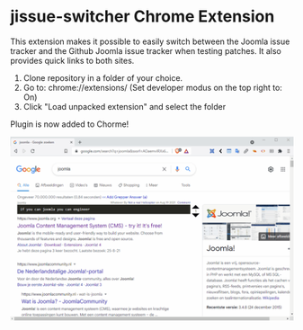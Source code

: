 # jissue-switcher Chrome Extension

This extension makes it possible to easily switch between the Joomla issue tracker and the Github Joomla issue tracker when testing patches.
It also provides quick links to both sites.

1. Clone repository in a folder of your choice.
2. Go to: chrome://extensions/ (Set developer modus on the top right to: On)
3. Click "Load unpacked extension" and select the folder

Plugin is now added to Chorme!

![Joomla issue tracker switcher](issue-switcher.gif)